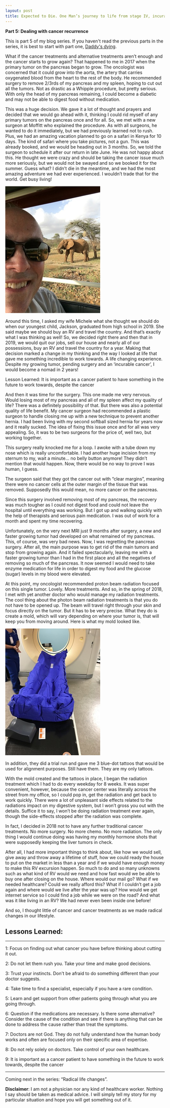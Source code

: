```yaml
---
layout: post
title: Expected to Die. One Man’s journey to life from stage IV, incurable cancer
---
```


**Part 5: Dealing with cancer recurrence** 

This is part 5 of my blog series.  If you haven't read the previous parts in the series, it is best to start with part one, [Daddy's dying](https://expectedtodie.com/expectedtodie-part1).

What if the cancer treatments and alternative treatments aren’t enough and the cancer starts to grow again?    That happened to me in 2017 when the primary tumor on the pancreas began to grow.   The oncologist was concerned that it could grow into the aorta, the artery that carries oxygenated blood from the heart to the rest of the body.   He recommended surgery to remove 2/3rds of my pancreas and my spleen, hoping to cut out all the tumors.  Not as drastic as a Whipple procedure, but pretty serious.  With only the head of my pancreas remaining, I could become a diabetic and may not be able to digest food without medication.  

This was a huge decision.  We gave it a lot of thought and prayers and decided that we would go ahead with it, thinking I could rid myself of any primary tumors on the pancreas once and for all.  So, we met with a new surgeon at Moffitt who explained the procedure.   As with all surgeons, he wanted to do it immediately, but we had previously learned not to rush.  Plus, we had an amazing vacation planned to go on a safari in Kenya for 10 days.  The kind of safari where you take pictures, not a gun.  This was already booked, and we would be heading out in 3 months.  So, we told the surgeon to schedule it after our return in late June.   He was not happy about this.  He thought we were crazy and should be taking the cancer issue much more seriously, but we would not be swayed and so we booked it for the summer.  Guess what?  I didn’t die in the meantime, and we had the most amazing adventure we had ever experienced.  I wouldn’t trade that for the world.  Get busy living!  

<img src="/images/blog/elephant-selfie.jpg" width="300px">

Around this time, I asked my wife Michele what she thought we should do when our youngest child, Jackson, graduated from high school in 2019.   She said maybe we should buy an RV and travel the country.  And that’s exactly what I was thinking as well!   So, we decided right there and then that in 2019, we would quit our jobs, sell our house and nearly all of our possessions, buy an RV and travel the country for a year.  Making that decision marked a change in my thinking and the way I looked at life that gave me something incredible to work towards.   A life changing experience.   Despite my growing tumor, pending surgery and an ‘incurable cancer’, I would become a nomad in 2 years!

Lesson Learned: It is important as a cancer patient to have something in the future to work towards, despite the cancer

And then it was time for the surgery.   This one made me very nervous.  Would losing most of my pancreas and all of my spleen affect my quality of life?   There was a definitely possibility of that.  But there was also a potential quality of life benefit.   My cancer surgeon had recommended a plastic surgeon to handle closing me up with a new technique to prevent another hernia.   I had been living with my second softball sized hernia for years now and it really sucked.  The idea of fixing this issue once and for all was very appealing.  So, it was to be two surgeons for the price of, well two, but working together. 

This surgery really knocked me for a loop.  I awoke with a tube down my nose which is really uncomfortable.  I had another huge incision from my sternum to my, wait a minute… no belly button anymore! They didn’t mention that would happen.  Now, there would be no way to prove I was human, I guess. 

The surgeon said that they got the cancer out with “clear margins”, meaning there were no cancer cells at the outer margin of the tissue that was removed.   Supposedly this would mean, no more cancer on the pancreas.

Since this surgery involved removing most of my pancreas, the recovery was much tougher as I could not digest food and could not leave the hospital until everything was working.  But I got up and walking quickly with the help of therapists and serious pain medication.   I was out of work for a month and spent my time recovering. 

Unfortunately, on the very next MRI just 9 months after surgery, a new and faster growing tumor had developed on what remained of my pancreas.  This, of course, was very bad news.  Now, I was regretting the pancreas surgery.  After all, the main purpose was to get rid of the main tumors and stop from growing again.  And it failed spectacularly, leaving me with a faster growing tumor than I had in the first place and all the negatives of removing so much of the pancreas.  It now seemed I would need to take enzyme medication for life in order to digest my food and the glucose (sugar) levels in my blood were elevated.

At this point, my oncologist recommended proton beam radiation focused on this single tumor.  Lovely.  More treatments.   And so, in the spring of 2018, I met with yet another doctor who would manage my radiation treatments.  The cool thing about the photon beam radiation treatments is that you do not have to be opened up.  The beam will travel right through your skin and focus directly on the tumor.  But it has to be very precise.  What they do is create a mold, which will vary depending on where your tumor is, that will keep you from moving around.   Here is what my mold looked like.

<img src="/images/blog/radiation-mold.jpg" width="300px">

In addition, they did a trial run and gave me 3 blue-dot tattoos that would be used for alignment purposes.   Still have them. They are my only tattoos.  

With the mold created and the tattoos in place, I began the radiation treatment which I had to do every weekday for 8 weeks.  It was super convenient, however, because the cancer center was literally across the street from my office, so I could pop in, get the radiation and get back to work quickly.  There were a lot of unpleasant side effects related to the radiations impact on my digestive system, but I won’t gross you out with the details.  Suffice it to say, I won’t be doing radiation treatment ever again, though the side-effects stopped after the radiation was complete.  

In fact, I decided in 2018 not to have any further traditional cancer treatments.  No more surgery.  No more chemo.  No more radiation.   The only thing I would continue doing was having my monthly hormone shots that were supposedly keeping the liver tumors in check.

After all, I had more important things to think about, like how we would sell, give away and throw away a lifetime of stuff, how we could ready the house to put on the market in less than a year and if we would have enough money to make this RV excursion happen. So much to do and so many unknowns such as what kind of RV would we need and how fast would we be able to buy one after closing on the house.  Where would our mail go?  What if we needed healthcare?  Could we really afford this?   What if I couldn’t get a job again and where would we live after the year was up?  How would we get internet service so I could find a job while we were on the road? And what was it like living in an RV?  We had never even been inside one before!

And so, I thought little of cancer and cancer treatments as we made radical changes in our lifestyle.

## Lessons Learned:

---

1: Focus on finding out what cancer you have before thinking about cutting it out.

2: Do not let them rush you.  Take your time and make good decisions.

3: Trust your instincts.  Don't be afraid to do something different than your doctor suggests.

4: Take time to find a specialist, especially if you have a rare condition.

5: Learn and get support from other patients going through what you are going through.

6: Question if the medications are necessary.  Is there some alternative? Consider the cause of the condition and see if there is anything that can be done to address the cause rather than treat the symptoms.

7: Doctors are not God.  They do not fully understand how the human body works and often are focused only on their specific area of expertise.

8: Do not rely solely on doctors.  Take control of your own healthcare.

9: It is important as a cancer patient to have something in the future to work towards, despite the cancer

---


Coming next in the series: “Radical life changes”.

**Disclaimer**: I am not a physician nor any kind of healthcare worker. Nothing I say should be taken as medical advice. I will simply tell my story for my particular situation and hope you will get something out of it.
